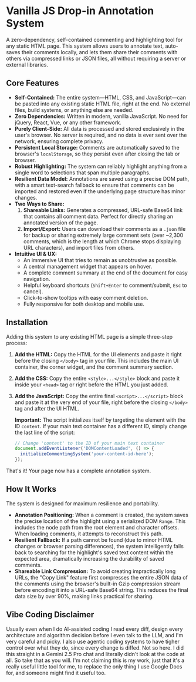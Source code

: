 # Vanilla JS Drop-in Annotation System

A zero-dependency, self-contained commenting and highlighting tool for any static HTML page. This system allows users to annotate text, auto-saves their comments locally, and lets them share their comments with others via compressed links or JSON files, all without requiring a server or external libraries.

## Core Features

*   **Self-Contained:** The entire system—HTML, CSS, and JavaScript—can be pasted into any existing static HTML file, right at the end. No external files, build systems, or anything else are needed.
*   **Zero Dependencies:** Written in modern, vanilla JavaScript. No need for jQuery, React, Vue, or any other framework.
*   **Purely Client-Side:** All data is processed and stored exclusively in the user's browser. No server is required, and no data is ever sent over the network, ensuring complete privacy.
*   **Persistent Local Storage:** Comments are automatically saved to the browser's `localStorage`, so they persist even after closing the tab or browser.
*   **Robust Highlighting:** The system can reliably highlight anything from a single word to selections that span multiple paragraphs.
*   **Resilient Data Model:** Annotations are saved using a precise DOM path, with a smart text-search fallback to ensure that comments can be imported and restored even if the underlying page structure has minor changes.
*   **Two Ways to Share:**
    1.  **Shareable Links:** Generates a compressed, URL-safe Base64 link that contains all comment data. Perfect for directly sharing an annotated version of the page.
    2.  **Import/Export:** Users can download their comments as a `.json` file for backup or sharing extremely large comment sets (over ~2,300 comments, which is the length at which Chrome stops displaying URL characters), and import files from others.
*   **Intuitive UI & UX:**
    *   An immersive UI that tries to remain as unobtrusive as possible.
    *   A central management widget that appears on hover.
    *   A complete comment summary at the end of the document for easy navigation.
    *   Helpful keyboard shortcuts (`Shift+Enter` to comment/submit, `Esc` to cancel).
    *   Click-to-show tooltips with easy comment deletion.
    *   Fully responsive for both desktop and mobile use.

## Installation

Adding this system to any existing HTML page is a simple three-step process:

1.  **Add the HTML:** Copy the HTML for the UI elements and paste it right before the closing `</body>` tag in your file. This includes the main UI container, the corner widget, and the comment summary section.

2.  **Add the CSS:** Copy the entire `<style>...</style>` block and paste it inside your `<head>` tag or right before the HTML you just added.

3.  **Add the JavaScript:** Copy the entire final `<script>...</script>` block and paste it at the very end of your file, right before the closing `</body>` tag and after the UI HTML.

    **Important:** The script initializes itself by targeting the element with the ID `content`. If your main text container has a different ID, simply change the last line of the script:
    ```javascript
    // Change 'content' to the ID of your main text container
    document.addEventListener('DOMContentLoaded', () => {
      initializeCommentingSystem('your-content-id-here');
    });
    ```

That's it! Your page now has a complete annotation system.

## How It Works

The system is designed for maximum resilience and portability.

*   **Annotation Positioning:** When a comment is created, the system saves the precise location of the highlight using a serialized DOM `Range`. This includes the node path from the root element and character offsets. When loading comments, it attempts to reconstruct this path.
*   **Resilient Fallback:** If a path cannot be found (due to minor HTML changes or browser parsing differences), the system intelligently falls back to searching for the highlight's saved text content within the expected area, dramatically increasing the durability of saved comments.
*   **Shareable Link Compression:** To avoid creating impractically long URLs, the "Copy Link" feature first compresses the entire JSON data of the comments using the browser's built-in Gzip compression stream before encoding it into a URL-safe Base64 string. This reduces the final data size by over 90%, making links practical for sharing.

## Vibe Coding Disclaimer

Usually even when I do AI-assisted coding I read every diff, design every architecture and algorithm decision before I even talk to the LLM, and I'm very careful and picky. I also use agentic coding systems to have tigher control over what they do, since every change is diffed. Not so here. I did this straight in a Gemini 2.5 Pro chat and literally didn't look at the code at all. So take that as you will. I'm not claiming this is my work, just that it's a really useful little tool for me, to replace the only thing I use Google Docs for, and someone might find it useful too.
